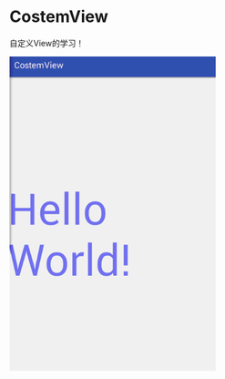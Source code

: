 # CostemView
自定义View的学习！


![image](https://github.com/jakera123/CostemView/blob/master/flashview.gif)
